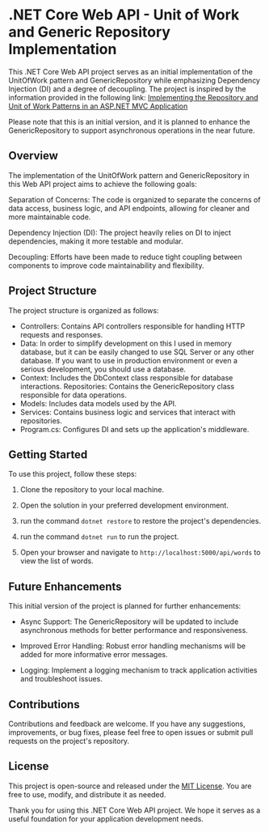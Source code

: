# .NET Core Web API - Unit of Work and Generic Repository Implementation

This .NET Core Web API project serves as an initial implementation of the UnitOfWork pattern and GenericRepository while emphasizing Dependency Injection (DI) and a degree of decoupling. The project is inspired by the information provided in the following link: [Implementing the Repository and Unit of Work Patterns in an ASP.NET MVC Application](https://learn.microsoft.com/en-us/aspnet/mvc/overview/older-versions/getting-started-with-ef-5-using-mvc-4/implementing-the-repository-and-unit-of-work-patterns-in-an-asp-net-mvc-application)

Please note that this is an initial version, and it is planned to enhance the GenericRepository to support asynchronous operations in the near future.

## Overview

The implementation of the UnitOfWork pattern and GenericRepository in this Web API project aims to achieve the following goals:

Separation of Concerns: The code is organized to separate the concerns of data access, business logic, and API endpoints, allowing for cleaner and more maintainable code.

Dependency Injection (DI): The project heavily relies on DI to inject dependencies, making it more testable and modular.

Decoupling: Efforts have been made to reduce tight coupling between components to improve code maintainability and flexibility.

## Project Structure

The project structure is organized as follows:

- Controllers: Contains API controllers responsible for handling HTTP requests and responses.
- Data: In order to simplify development on this I used in memory database, but it can be easily changed to use SQL Server or any other database. If you want to use in production environment or even a serious development, you should use a database.
- Context: Includes the DbContext class responsible for database interactions.
  Repositories: Contains the GenericRepository class responsible for data operations.
- Models: Includes data models used by the API.
- Services: Contains business logic and services that interact with repositories.
- Program.cs: Configures DI and sets up the application's middleware.

## Getting Started

To use this project, follow these steps:

1. Clone the repository to your local machine.

2. Open the solution in your preferred development environment.

3. run the command `dotnet restore` to restore the project's dependencies.

4. run the command `dotnet run` to run the project.

5. Open your browser and navigate to `http://localhost:5000/api/words` to view the list of words.

## Future Enhancements

This initial version of the project is planned for further enhancements:

- Async Support: The GenericRepository will be updated to include asynchronous methods for better performance and responsiveness.

- Improved Error Handling: Robust error handling mechanisms will be added for more informative error messages.

- Logging: Implement a logging mechanism to track application activities and troubleshoot issues.

## Contributions

Contributions and feedback are welcome. If you have any suggestions, improvements, or bug fixes, please feel free to open issues or submit pull requests on the project's repository.

## License

This project is open-source and released under the [MIT License](https://github.com/git/git-scm.com/blob/main/MIT-LICENSE.txt). You are free to use, modify, and distribute it as needed.

Thank you for using this .NET Core Web API project. We hope it serves as a useful foundation for your application development needs.
